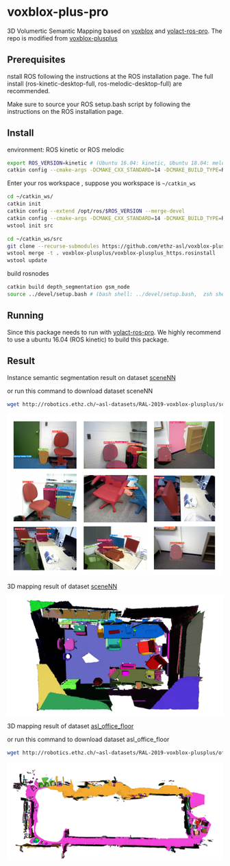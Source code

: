 # voxblox-plus-pro
3D Volumertic Semantic Mapping based on [voxblox](https://github.com/ethz-asl/voxblox) and [yolact-ros-pro](https://github.com/DeepDuke/yolact-ros-pro). The repo is modified from [voxblox-plusplus](https://github.com/ethz-asl/voxblox-plusplus)

## Prerequisites
nstall ROS following the instructions at the ROS installation page. The full install (ros-kinetic-desktop-full, ros-melodic-desktop-full) are recommended.

Make sure to source your ROS setup.bash script by following the instructions on the ROS installation page.

## Install
environment: ROS kinetic or ROS melodic

```bash
export ROS_VERSION=kinetic # (Ubuntu 16.04: kinetic, Ubuntu 18.04: melodic)
catkin config --cmake-args -DCMAKE_CXX_STANDARD=14 -DCMAKE_BUILD_TYPE=Release
```
Enter your ros workspace , suppose you workspace is `~/catkin_ws`
```bash
cd ~/catkin_ws/
catkin init
catkin config --extend /opt/ros/$ROS_VERSION --merge-devel 
catkin config --cmake-args -DCMAKE_CXX_STANDARD=14 -DCMAKE_BUILD_TYPE=Release
wstool init src
```

```bash
cd ~/catkin_ws/src
git clone --recurse-submodules https://github.com/ethz-asl/voxblox-plusplus.git
wstool merge -t . voxblox-plusplus/voxblox-plusplus_https.rosinstall
wstool update
```

build rosnodes
```bash
catkin build depth_segmentation gsm_node
source ../devel/setup.bash # (bash shell: ../devel/setup.bash,  zsh shell: ../devel/setup.zsh)
```

## Running
Since this package needs to run with [yolact-ros-pro](https://github.com/DeepDuke/yolact-ros-pro).
We highly recommend to use a ubuntu 16.04 (ROS kinetic) to build this package.

## Result
Instance semantic segmentation result on dataset  [sceneNN](http://robotics.ethz.ch/~asl-datasets/RAL-2019-voxblox-plusplus/scenenn_231/scenenn_231.bag)

or run this command to download dataset sceneNN

```bash
wget http://robotics.ethz.ch/~asl-datasets/RAL-2019-voxblox-plusplus/scenenn_231/scenenn_231.bag
```

![](./fig/real_world_yolact_screnenn_result.png)

3D mapping result of dataset [sceneNN](http://robotics.ethz.ch/~asl-datasets/RAL-2019-voxblox-plusplus/scenenn_231/scenenn_231.bag)

![](./fig/yolact_screnenn_mesh.png)

3D mapping result of dataset [asl_office_floor](http://robotics.ethz.ch/~asl-datasets/RAL-2019-voxblox-plusplus/office_floor/asl_office_floor.bag)

or run this command to download dataset asl_office_floor

```bash
wget http://robotics.ethz.ch/~asl-datasets/RAL-2019-voxblox-plusplus/office_floor/asl_office_floor.bag
```
![](./fig/asl_mesh.png)